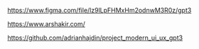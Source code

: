 https://www.figma.com/file/lz9lLpFHMxHm2odnwM3R0z/gpt3

https://www.arshakir.com/

https://github.com/adrianhajdin/project_modern_ui_ux_gpt3